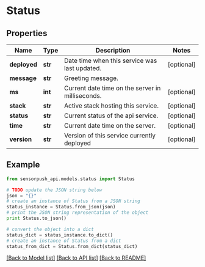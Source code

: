 # Status


## Properties
Name | Type | Description | Notes
------------ | ------------- | ------------- | -------------
**deployed** | **str** | Date time when this service was last updated. | [optional] 
**message** | **str** | Greeting message. | 
**ms** | **int** | Current date time on the server in milliseconds. | [optional] 
**stack** | **str** | Active stack hosting this service. | [optional] 
**status** | **str** | Current status of the api service. | [optional] 
**time** | **str** | Current date time on the server. | [optional] 
**version** | **str** | Version of this service currently deployed | [optional] 

## Example

```python
from sensorpush_api.models.status import Status

# TODO update the JSON string below
json = "{}"
# create an instance of Status from a JSON string
status_instance = Status.from_json(json)
# print the JSON string representation of the object
print Status.to_json()

# convert the object into a dict
status_dict = status_instance.to_dict()
# create an instance of Status from a dict
status_from_dict = Status.from_dict(status_dict)
```
[[Back to Model list]](../README.md#documentation-for-models) [[Back to API list]](../README.md#documentation-for-api-endpoints) [[Back to README]](../README.md)


